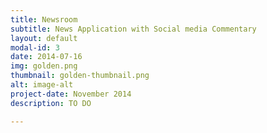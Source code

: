 ```yaml
---
title: Newsroom
subtitle: News Application with Social media Commentary
layout: default
modal-id: 3
date: 2014-07-16
img: golden.png
thumbnail: golden-thumbnail.png
alt: image-alt
project-date: November 2014
description: TO DO

---
```

